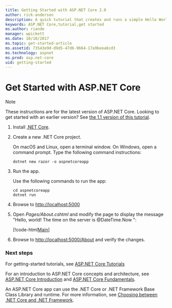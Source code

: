 ```yaml
---
title: Getting Started with ASP.NET Core 2.0
author: rick-anderson
description: A quick tutorial that creates and runs a simple Hello World app using ASP.NET Core.
keywords: ASP.NET Core,tutorial,get started
ms.author: riande
manager: wpickett
ms.date: 10/18/2017
ms.topic: get-started-article
ms.assetid: 73543e9d-d9d5-47d6-9664-17a9beea6cd3
ms.technology: aspnet
ms.prod: asp.net-core
uid: getting-started
---
```

# Get Started with ASP.NET Core

> [!NOTE]
> These instructions are for the latest version of ASP.NET Core. Looking to get started with an earlier version? See [the 1.1 version of this tutorial](xref:getting-started-1.1).

1. Install [.NET Core](https://www.microsoft.com/net/core/).

2. Create a new .NET Core project.

   On macOS and Linux, open a terminal window. On Windows, open a command prompt. 
   Type the following command instructions:

    ```terminal
    dotnet new razor -o aspnetcoreapp
    ```
    
4. Run the app.

    Use the following commands to run the app:

    ```terminal
    cd aspnetcoreapp
    dotnet run
    ```

5. Browse to [http://localhost:5000](http://localhost:5000)

6. Open *Pages/About.cshtml* and modify the page to display the message "Hello, world! The time on the server is @DateTime.Now ":

    [!code-html[Main](getting-started/sample/getting-started/about.cshtml?highlight=9&range=1-9)]

7. Browse to [http://localhost:5000/About](http://localhost:5000/About) and verify the changes.

### Next steps

For getting-started tutorials, see [ASP.NET Core Tutorials](tutorials/index.md)

For an introduction to ASP.NET Core concepts and architecture, see [ASP.NET Core Introduction](index.md) and [ASP.NET Core Fundamentals](fundamentals/index.md).

An ASP.NET Core app can use the .NET Core or .NET Framework Base Class Library and runtime. For more information, see [Choosing between .NET Core and .NET Framework](https://docs.microsoft.com/dotnet/articles/standard/choosing-core-framework-server).
